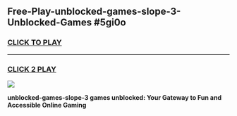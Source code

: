 
## Free-Play-unblocked-games-slope-3-Unblocked-Games #5gi0o
<h3>
<a href="https://news.freeplayer.one?title=unblocked-games-slope-3&ref=8M">CLICK TO PLAY</a></h3>
<hr>

<h3>
<a href="https://news.freeplayer.one?title=unblocked-games-slope-3&ref=8M">CLICK 2 PLAY</a>
  
</h3>

<a href="https://news.freeplayer.one?title=unblocked-games-slope-3&ref=8M"><img src="https://clearcache.store/games.png"></a>


**unblocked-games-slope-3 games unblocked: Your Gateway to Fun and Accessible Online Gaming**
